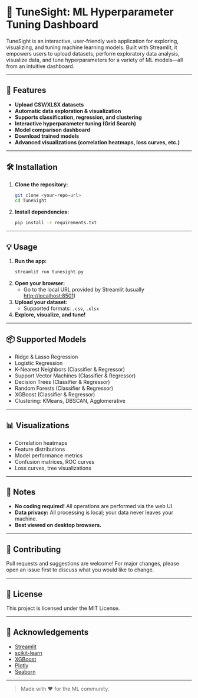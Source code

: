 # 🎵 TuneSight: ML Hyperparameter Tuning Dashboard

TuneSight is an interactive, user-friendly web application for exploring, visualizing, and tuning machine learning models. Built with Streamlit, it empowers users to upload datasets, perform exploratory data analysis, visualize data, and tune hyperparameters for a variety of ML models—all from an intuitive dashboard.

---

## 🚀 Features
- **Upload CSV/XLSX datasets**
- **Automatic data exploration & visualization**
- **Supports classification, regression, and clustering**
- **Interactive hyperparameter tuning (Grid Search)**
- **Model comparison dashboard**
- **Download trained models**
- **Advanced visualizations (correlation heatmaps, loss curves, etc.)**

---

## 🛠️ Installation

1. **Clone the repository:**
   ```bash
   git clone <your-repo-url>
   cd TuneSight
   ```
2. **Install dependencies:**
   ```bash
   pip install -r requirements.txt
   ```

---

## 💡 Usage

1. **Run the app:**
   ```bash
   streamlit run tunesight.py
   ```
2. **Open your browser:**
   - Go to the local URL provided by Streamlit (usually [http://localhost:8501](http://localhost:8501))
3. **Upload your dataset:**
   - Supported formats: `.csv`, `.xlsx`
4. **Explore, visualize, and tune!**

---

## 📦 Supported Models
- Ridge & Lasso Regression
- Logistic Regression
- K-Nearest Neighbors (Classifier & Regressor)
- Support Vector Machines (Classifier & Regressor)
- Decision Trees (Classifier & Regressor)
- Random Forests (Classifier & Regressor)
- XGBoost (Classifier & Regressor)
- Clustering: KMeans, DBSCAN, Agglomerative

---

## 📊 Visualizations
- Correlation heatmaps
- Feature distributions
- Model performance metrics
- Confusion matrices, ROC curves
- Loss curves, tree visualizations

---

## 📝 Notes
- **No coding required!** All operations are performed via the web UI.
- **Data privacy:** All processing is local; your data never leaves your machine.
- **Best viewed on desktop browsers.**

---

## 🤝 Contributing
Pull requests and suggestions are welcome! For major changes, please open an issue first to discuss what you would like to change.

---

## 📄 License
This project is licensed under the MIT License.

---

## 🙏 Acknowledgements
- [Streamlit](https://streamlit.io/)
- [scikit-learn](https://scikit-learn.org/)
- [XGBoost](https://xgboost.ai/)
- [Plotly](https://plotly.com/)
- [Seaborn](https://seaborn.pydata.org/)

---

> Made with ❤️ for the ML community. 